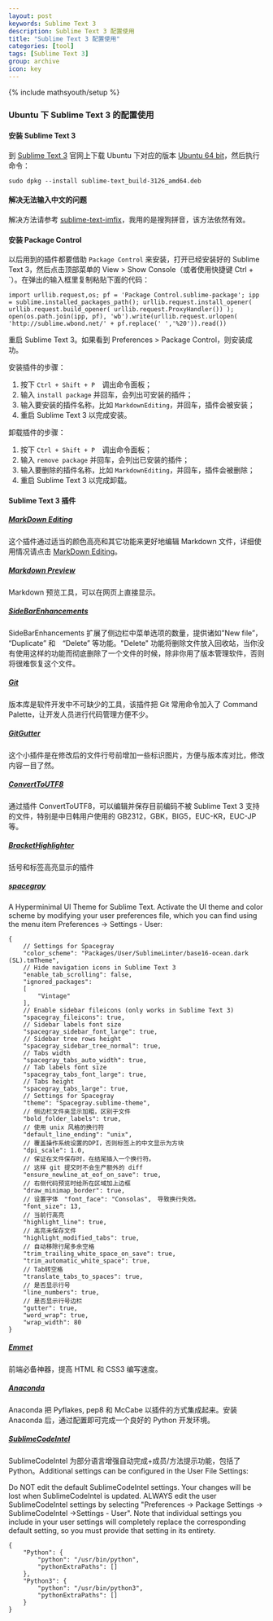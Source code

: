 ```yaml
---
layout: post
keywords: Sublime Text 3
description: Sublime Text 3 配置使用
title: "Sublime Text 3 配置使用"
categories: [tool]
tags: [Sublime Text 3]
group: archive
icon: key
---
```

{% include mathsyouth/setup %}


### Ubuntu 下 Sublime Text 3 的配置使用

#### 安装 Sublime Text 3

到 [Sublime Text 3](https://www.sublimetext.com/3) 官网上下载 Ubuntu 下对应的版本 [Ubuntu 64 bit](https://download.sublimetext.com/sublime-text_build-3126_amd64.deb)，然后执行命令：

```
sudo dpkg --install sublime-text_build-3126_amd64.deb
```

#### 解决无法输入中文的问题

解决方法请参考 [sublime-text-imfix](https://github.com/lyfeyaj/sublime-text-imfix)，我用的是搜狗拼音，该方法依然有效。

#### 安装 Package Control

以后用到的插件都要借助 `Package Control` 来安装，打开已经安装好的 Sublime Text 3，然后点击顶部菜单的 View > Show Console（或者使用快捷键 Ctrl + `）。在弹出的输入框里复制粘贴下面的代码：

```
import urllib.request,os; pf = 'Package Control.sublime-package'; ipp = sublime.installed_packages_path(); urllib.request.install_opener( urllib.request.build_opener( urllib.request.ProxyHandler()) ); open(os.path.join(ipp, pf), 'wb').write(urllib.request.urlopen( 'http://sublime.wbond.net/' + pf.replace(' ','%20')).read())
```

重启 Sublime Text 3。如果看到 Preferences > Package Control，则安装成功。

安装插件的步骤：

1. 按下 `Ctrl + Shift + P`　调出命令面板；
1. 输入 `install package` 并回车，会列出可安装的插件；
1. 输入要安装的插件名称，比如 `MarkdownEditing`，并回车，插件会被安装；
1. 重启 Sublime Text 3 以完成安装。

卸载插件的步骤：

1. 按下 `Ctrl + Shift + P`　调出命令面板；
1. 输入 `remove package` 并回车，会列出已安装的插件；
1. 输入要删除的插件名称，比如 `MarkdownEditing`，并回车，插件会被删除；
1. 重启 Sublime Text 3 以完成卸载。

#### Sublime Text 3 插件

##### [MarkDown Editing](https://github.com/SublimeText-Markdown/MarkdownEditing)

这个插件通过适当的颜色高亮和其它功能来更好地编辑 Markdown 文件，详细使用情况请点击 [MarkDown Editing](https://github.com/SublimeText-Markdown/MarkdownEditing)。

##### [Markdown Preview](https://github.com/revolunet/sublimetext-markdown-preview)

Markdown 预览工具，可以在网页上直接显示。

##### [SideBarEnhancements](https://packagecontrol.io/packages/SideBarEnhancements)

SideBarEnhancements 扩展了侧边栏中菜单选项的数量，提供诸如”New file”， “Duplicate” 和　“Delete” 等功能。"Delete" 功能将删除文件放入回收站，当你没有使用这样的功能而彻底删除了一个文件的时候，除非你用了版本管理软件，否则将很难恢复这个文件。

##### [Git](https://github.com/kemayo/sublime-text-git)

版本库是软件开发中不可缺少的工具，该插件把 Git 常用命令加入了 Command Palette，让开发人员进行代码管理方便不少。

##### [Git​Gutter](https://packagecontrol.io/packages/GitGutter)

这个小插件是在修改后的文件行号前增加一些标识图片，方便与版本库对比，修改内容一目了然。

##### [ConvertToUTF8](https://github.com/seanliang/ConvertToUTF8/blob/master/README.zh_CN.md)

通过插件 ConvertToUTF8，可以编辑并保存目前编码不被 Sublime Text 3 支持的文件，特别是中日韩用户使用的 GB2312，GBK，BIG5，EUC-KR，EUC-JP 等。

##### [BracketHighlighter](https://github.com/facelessuser/BracketHighlighter)

括号和标签高亮显示的插件

##### [spacegray](https://github.com/kkga/spacegray/)

A Hyperminimal UI Theme for Sublime Text. Activate the UI theme and color scheme by modifying your user preferences file, which you can find using the menu item Preferences -> Settings - User:

```
{   
    // Settings for Spacegray
    "color_scheme": "Packages/User/SublimeLinter/base16-ocean.dark (SL).tmTheme",
    // Hide navigation icons in Sublime Text 3
    "enable_tab_scrolling": false,
    "ignored_packages":
    [
        "Vintage"
    ],
    // Enable sidebar fileicons (only works in Sublime Text 3)
    "spacegray_fileicons": true,
    // Sidebar labels font size
    "spacegray_sidebar_font_large": true,
    // Sidebar tree rows height
    "spacegray_sidebar_tree_normal": true,
    // Tabs width
    "spacegray_tabs_auto_width": true,
    // Tab labels font size
    "spacegray_tabs_font_large": true,
    // Tabs height
    "spacegray_tabs_large": true,
    // Settings for Spacegray
    "theme": "Spacegray.sublime-theme",
    // 侧边栏文件夹显示加粗，区别于文件
    "bold_folder_labels": true,
    // 使用 unix 风格的换行符
    "default_line_ending": "unix",
    // 覆盖操作系统设置的DPI，否则标签上的中文显示为方块
    "dpi_scale": 1.0,
    // 保证在文件保存时，在结尾插入一个换行符。
    // 这样 git 提交时不会生产额外的 diff
    "ensure_newline_at_eof_on_save": true,
    // 右侧代码预览时给所在区域加上边框
    "draw_minimap_border": true,
    // 设置字体　"font_face": "Consolas",　导致换行失效。
    "font_size": 13,
    // 当前行高亮
    "highlight_line": true,
    // 高亮未保存文件
    "highlight_modified_tabs": true,
    // 自动移除行尾多余空格
    "trim_trailing_white_space_on_save": true,
    "trim_automatic_white_space": true,
    // Tab转空格
    "translate_tabs_to_spaces": true,
    // 是否显示行号
    "line_numbers": true,
    // 是否显示行号边栏
    "gutter": true,
    "word_wrap": true,
    "wrap_width": 80
}
```

##### [Emmet](https://github.com/sergeche/emmet-sublime)

前端必备神器，提高 HTML 和 CSS3 编写速度。

##### [Anaconda](http://damnwidget.github.io/anaconda/)

Anaconda 把 Pyflakes, pep8 和 McCabe 以插件的方式集成起来。安装 Anaconda 后，通过配置即可完成一个良好的 Python 开发环境。

##### [SublimeCodeIntel](https://github.com/SublimeCodeIntel/SublimeCodeIntel)

SublimeCodeIntel 为部分语言增强自动完成+成员/方法提示功能，包括了 Python。Additional settings can be configured in the User File Settings:

Do NOT edit the default SublimeCodeIntel settings. Your changes will be lost when SublimeCodeIntel is updated. ALWAYS edit the user SublimeCodeIntel settings by selecting "Preferences -> Package Settings -> SublimeCodeIntel ->Settings - User". Note that individual settings you include in your user settings will completely replace the corresponding default setting, so you must provide that setting in its entirety.

```
{
    "Python": {
        "python": "/usr/bin/python",
        "pythonExtraPaths": []
    },
    "Python3": {
        "python": "/usr/bin/python3",
        "pythonExtraPaths": []
    }
}
```
